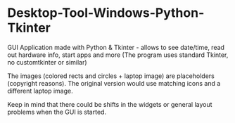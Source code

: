 # Desktop-Tool-Windows-Python-Tkinter
GUI Application made with Python & Tkinter - allows to see date/time, read out hardware info, start apps and more
(The program uses standard Tkinter, no customtkinter or similar)

The images (colored rects and circles + laptop image) are placeholders (copyright reasons). The original version would use matching icons and a different laptop image.

Keep in mind that there could be shifts in the widgets or general layout problems when the GUI is started.
